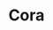 ---
blog: https://corasystems.com/blog/
logohandle: corasystems
sort: corasystems
title: Cora
twitter: https://x.com/corasystems
website: https://corasystems.com/
youtube: https://youtube.com/corasystems
---